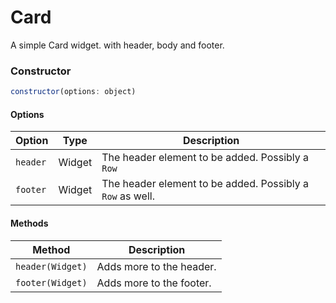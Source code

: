 # Card

A simple Card widget. with header, body and footer.

### Constructor

```javascript
constructor(options: object)
``` 

#### Options
| Option | Type | Description |
| --- | --- | --- |
| `header` | Widget | The header element to be added. Possibly a `Row` |
| `footer` | Widget | The header element to be added. Possibly a `Row` as well. |

#### Methods
| Method | Description |
| --- | --- |
| `header(Widget)` | Adds more to the header. |
| `footer(Widget)` | Adds more to the footer. |
